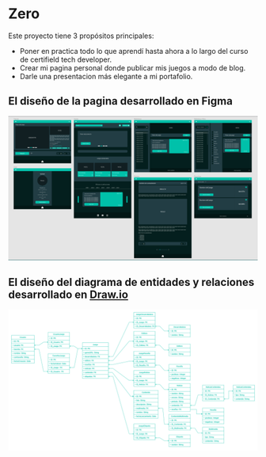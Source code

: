 # Zero
Este proyecto tiene 3 propósitos principales: 
* Poner en practica todo lo que aprendí hasta ahora a lo largo del curso de certifield tech developer.
* Crear mi pagina personal donde publicar mis juegos a modo de blog.
* Darle una presentacion más elegante a mi portafolio.

## El diseño de la pagina desarrollado en Figma
<img src="https://github.com/JulianPariss/Zero/blob/main/Figma.png">



## El diseño del diagrama de entidades y relaciones desarrollado en [Draw.io](https://app.diagrams.net/?tags=%7B%7D&title=MyOwnGamePage.drawio#R7V3bcqO4Fv0aP6bL3OGx4ySTzElyupOePnOeuohRbDIYubGc29ePsBG2hYSxQYCrdipVCTJg0FrSvksDYzR7%2FyPx59M7HKBooA%2BD94FxMdB13bVc%2Bidt%2BVi3aJozXLdMkjDI2jYNj%2BEnyhrZacswQIudEwnGEQnnu41jHMdoTHba%2FCTBb7unPeNo91vn%2FgQVGh7HflRs%2FV8YkOm61dWdTfs1CidT9s2a7a0%2Fmfns5OxNFlM%2FwG9bTcblwBglGJP1f7P3EYrS3mP9sr7uSvJp%2FmAJikmVCxz03%2Bebexv9vAlIdH1BXiN%2FfJbd5dWPltkL%2F7VY%2BkmIs2cmH6wjFm%2FhLPJjenT%2BjGPymH0ypMfjaRgFt%2F4HXqYPsiD%2B%2BB92dD7FSfhJz%2Fcj%2BpFGG%2BjHCclw1u30bmEUjXCEE9oQ49UXbC56TG%2BWfU2CFvSyb%2ByFNa7pzn%2FfOfHWXxD2gDiK%2FPkifFo9cnrhzE8mYXyOCcGz7KRif7LOQQlB71tNWf%2F%2BgfAMkeSDnpJ9epaDndFdt7Pjtw13NCtrm27zxrIzzmZ8neQ330BK%2F8lQFSN8ef8yvTgPHv8c3Y8w%2Bf39x9n11ZljFyAe6PRlhzcXA%2BMr%2FfvtPwWs6euSFVQJ%2Fgdx2Ajg8qNwEtPDCD2nl6X9FdIR9DVrJnie3mzuj8N4crs658LctDxkvZA2YXrtc7QaJdMwCFCcoomJT%2FynnG1zHMZk1UvWOf2lnTkafrEGFn3wET3WNsf0Nz09ISMc03fxwxWwiPLiDaXcEEBeOkj28yCHvRrqegOgC5%2FYlGD%2BskQTvFjjfgW4N427pXeMuy7BPcazpwStcX8kCe19wL5h7B23Y%2BwNCfZUM6L9sECDkTE413wggUISaEOzYxZ4EhY8o%2FHUHyWI9jyO1xy48AkCBjTNAKOixqeMAVpRCPyZin3Q6I%2FQ6HXT3FHojaFgmndE8BqmKnxBoa89qvXKPCjR6IWwK9PsLAnqE3%2BG%2Fnq4BbGuEn6RYt8q%2FJorgT9Ai9TNRWfDACc%2BWHaqGCBS79tlgEyzQ0FIAHqF0AuV%2BnYn%2F6EEe6oXMbsOvDrqCCDS6dslgMy4jzEFJwTwFYJvda76yby5qWcHxWGAAX1l6Ltda365zVqQ%2ByT8vUQExr5Cq6%2Byta8M%2FaKxv3LmPGwEfwF28Ovs9%2BtY7m6g1rDNL1YRa1MUqh024NkRhmo1mZoHnp2qYzwfL7U8OyLY1Q1xR4r6r7XjFuZ3RdiL3DrtYi8z6in221M8MEARA0RunVYZYBSVe5Dt9WS7q%2B3KdtMSmO%2FKJLsYZZn3HiR71bGdD5TTkeyGLFI3x4uQhK%2FMdLuhZvwEJcCAphnQuXw3ZLpdjCY%2BMEA9A7qX76LAHYcyCiaISXLaASH5eEARpQeOLzefrOX9WmJreiqeyYxJcxQHX9Ncd3p4%2BTDz4w8m4QutCV7GAQoyBNF7SP7e%2Bv%2F%2F6f8UsvXRxfvWRxcf7CCm3fJ3%2FsX0YOuq9HBz2eqIXScV7Au8TMaogvCkLzRBpepfpk2n%2FVlKjm02DIWKQNaYrHB4RTsPLOJI9h3f0iGx0URse1cTsZgmwm6xfvfsqg3TijcyuBsNuRut%2B6ZwoxVl8xevkU8sckICiw9hMTPz97N42DMWm66zQz57qB%2FHYpOrjrDZ5NgWi5kDuFDtAglyxxpbHKSGXtXWaqLgRYyyLFYKtlZVPSsfKL20tcRlTnLf%2BS9W0gboK0K%2FczvLlIXIwYeuGvs2LSzhyGcRenHJw9cghIoHtQwQ5seposCVdv1283n3M777%2FPH9PTS8l3ssqGJeM4CEcxj5EjgrU%2BGwtLh2p32RgxXMUolZWqo37TVLszHeG6vU44I8DkeyqkbpWU5ZZsJ4LftWRD5iIPEhvhVWErWfxH1jsWZ4X7ytH2fX1WK6xnGsdspv65k7H7fshim6xC92q1jAEVM%2F6q15RjXp7Lhy0taTzvLkFjDFK2pgbmUa9CXobckcMbAGhXr0O3fEsAfYQv8yq0%2BDSb1%2BmnJeVd5dKpMF7vW64zofJL2c1cWp6SWJquBgVYp9m3O6EHtp9SnF%2FhKKj9Wi33kCk1V0T9yvi05BojdgpllO1bIjFudoHmHZ2hIg0SuPa6cyD3pjp8kkOthp6tHv3E6zZTKdvsMij5cC%2FGrg71yo27KIadodfgCLRCqFv9WAuRj%2FopsGlpRoC%2F3Ow%2Ba2zIUDywm1QgDRijLtEqCo8UPRaT27ThtyJRqO0eZ6EmKYIQBXd3TbpxeAk2ZCQ9VpOwzo3LhzZNo9VJ22w4DO7TtH6rQdMQV%2FAWL%2BGDGv85WYbudi3gH%2Fbd0h7pye%2F9aRKXebpHfw36jBvnMB78pUPM59AwRQQ4DO5btb1PBAvisx43sg36UFbiDfqw5xtzoRepNxJQX9F8u%2FAA%2BtIvC7F%2FDyJMtfIwjRqMa%2Fe%2FkOhY11Cxuz8%2FaWhLFQaG9KwmyuHtFjx4fWgFkOd6OWF41yT6GwUTuGxEMFJC6VA3tZzGas3rDY4SoXPI27ReVKxiF3I6el2kXhrGKWMpjKqime4NiPttm7S7zNObc4lawrBr4gQj4yhvtLgjmOnwRX7apcZWHJvVytTMFairZkhwVIcm6ubMlkJfXd7a0gX2QfbOgC4KXj5HRMaKhZ6gj5zkuW5BExcJ4oxr7z9cAE%2ByNDCXJzBUuG5lQDuIl1JcQAgyyvO6q10xPm0h2QoV5JPfqdC3TBHpgrFQ4WDmrcWNO0zo016Wb3MMNXHeP5gDmdGV6w1yXYa%2B1g3%2F38XrIJIjfHAwkUkaBzy024G2LfAkY9j3pmXbjXCa9VdcK3FvbkEq9sPd%2BR9%2BB9RqzdW1lsBZuWgkTsTYDHR%2FOYzTH7edy3wCfPY5NfTvhYFhdupJrFsOdT7dlYsOdT6RJbvWGxpnFbl5nHbl3mcealZbYbsTd0oHHNyL4pUCpKtfge0Zjbn8rUOfZVpXEhMdy0OO%2BHah6LUkL7xuPeZKiURQX36hRW33QKPpnKdY%2BcjG1u1wTP0HglWzWNRa69U6bx8dOqLkiYKstj6A0dTS4kaHtH7r1hcbl9ttOyilv0Om2y63lWQiyhhHqSWIIt2g7SFlGzidUtxRhDdXRdV6LRSHW0CHZlrkRDlvv1jAkUxyrFXhRLaBV75rMuYB%2BgxTgJ52NY31IxBUSRhHYpIKuenC0jEs5QAAmA6tAXLm%2FZKvy2LH8AcoVagF%2B0vmW78MuCyasdYW%2F9%2BNOfhfS1MewKq5AGolUu2xUCRY%2FZ3Wb6B%2FOugdUxXFsw1tvNFSvZ%2Bhvsu2qDOx8op5MrZsokPKx%2BpRr7znPFhLs%2Bw%2BpXrRGg8zwxwQayudsWJHyj1T6OU3GmVyjgYRXr2mO816tYCx9Zuo0srIDUBv6dC3mrZP2zO3DiKSdA50JesJNwAeWTShRoP9%2BFjaG9CQbMhu5NhoHOrYGlDY3SVX%2BOTTjQNLYYTUsZB8Ldk4HVh7DarMpqpkL0htUGl9Ht2V4TpLY1ntS8Lq6a1EVnzCUJfy8RASNs0IAR5lWtyFW25IIlL80EG6yaCpYPkhOywWRxNAijqke%2Fewus6HdZVWHD1N5ggqTLEtW6869JtwKGub3y6PYq86Avc7t0B2BYbEE19p3P7NLdfyn2%2BewO8CuCv3PPmnD7X%2FBBSHwQ4tKdqj4INs32xwfBFUTm29Qe7ErjNBnH4Z5FsdPBFuX9AIsP8aQxObDfk2b3jMUO5yFxj11kwXN4R7Orfxlu%2FejtktotcPikVo9H0dNqWDAxX2%2BSNSvS06har3sY6%2BgY9z%2B2TsiUCykpTS5oYQ2N8hmUW2LBznSJDafWT9AowwRbB6YpcyuVH7aMGxxh0nMC1dI6z5gR7A4IFv1han0%2BTE7HopfuGYaftrNlnjCOkB8DAZomQOdmvSvLhH%2F2X%2BncSoAAagnQpmF%2FpV2%2F3Xze%2FYzvPn98fw8N7%2BUen5UbQIo3JzpqCaOjTB1OzdurXAr7qqoB7yram4geJhiTbeUu8efTOxyg9Ix%2FAQ%3D%3D)

<img src="https://github.com/JulianPariss/Zero/blob/main/MyOwnGamePage.drawio (2).png">



